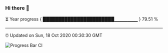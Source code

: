 ### Hi there 👋

⏳ Year progress { ███████████████████████▁▁▁▁▁▁▁ } 79.51 %

---

⏰ Updated on Sun, 18 Oct 2020 00:30:30 GMT

![Progress Bar CI](https://github.com/liununu/liununu/workflows/Progress%20Bar%20CI/badge.svg)
